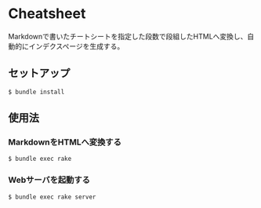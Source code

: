 # Cheatsheet

Markdownで書いたチートシートを指定した段数で段組したHTMLへ変換し、自動的にインデクスページを生成する。

## セットアップ

```
$ bundle install
```

## 使用法

### MarkdownをHTMLへ変換する 

```
$ bundle exec rake
```

### Webサーバを起動する

```
$ bundle exec rake server
```

